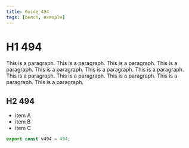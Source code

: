 ```yaml
---
title: Guide 494
tags: [bench, example]
---
```


# H1 494

This is a paragraph. This is a paragraph. This is a paragraph. This is a paragraph. This is a paragraph. This is a paragraph. This is a paragraph. This is a paragraph. This is a paragraph. This is a paragraph. This is a paragraph. This is a paragraph. 

## H2 494

- item A
- item B
- item C

```ts
export const v494 = 494;
```